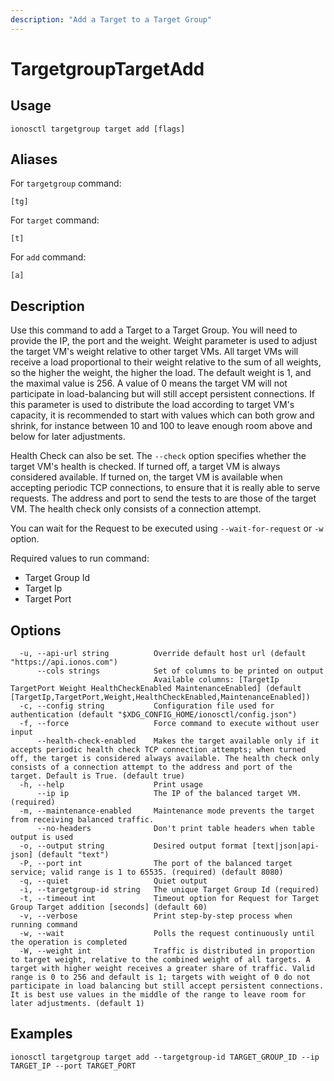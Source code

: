 ```yaml
---
description: "Add a Target to a Target Group"
---
```


# TargetgroupTargetAdd

## Usage

```text
ionosctl targetgroup target add [flags]
```

## Aliases

For `targetgroup` command:

```text
[tg]
```

For `target` command:

```text
[t]
```

For `add` command:

```text
[a]
```

## Description

Use this command to add a Target to a Target Group. You will need to provide the IP, the port and the weight. Weight parameter is used to adjust the target VM's weight relative to other target VMs. All target VMs will receive a load proportional to their weight relative to the sum of all weights, so the higher the weight, the higher the load. The default weight is 1, and the maximal value is 256. A value of 0 means the target VM will not participate in load-balancing but will still accept persistent connections. If this parameter is used to distribute the load according to target VM's capacity, it is recommended to start with values which can both grow and shrink, for instance between 10 and 100 to leave enough room above and below for later adjustments.

Health Check can also be set. The `--check` option specifies whether the target VM's health is checked. If turned off, a target VM is always considered available. If turned on, the target VM is available when accepting periodic TCP connections, to ensure that it is really able to serve requests. The address and port to send the tests to are those of the target VM. The health check only consists of a connection attempt.

You can wait for the Request to be executed using `--wait-for-request` or `-w` option.

Required values to run command:

* Target Group Id
* Target Ip
* Target Port

## Options

```text
  -u, --api-url string          Override default host url (default "https://api.ionos.com")
      --cols strings            Set of columns to be printed on output 
                                Available columns: [TargetIp TargetPort Weight HealthCheckEnabled MaintenanceEnabled] (default [TargetIp,TargetPort,Weight,HealthCheckEnabled,MaintenanceEnabled])
  -c, --config string           Configuration file used for authentication (default "$XDG_CONFIG_HOME/ionosctl/config.json")
  -f, --force                   Force command to execute without user input
      --health-check-enabled    Makes the target available only if it accepts periodic health check TCP connection attempts; when turned off, the target is considered always available. The health check only consists of a connection attempt to the address and port of the target. Default is True. (default true)
  -h, --help                    Print usage
      --ip ip                   The IP of the balanced target VM. (required)
  -m, --maintenance-enabled     Maintenance mode prevents the target from receiving balanced traffic.
      --no-headers              Don't print table headers when table output is used
  -o, --output string           Desired output format [text|json|api-json] (default "text")
  -P, --port int                The port of the balanced target service; valid range is 1 to 65535. (required) (default 8080)
  -q, --quiet                   Quiet output
  -i, --targetgroup-id string   The unique Target Group Id (required)
  -t, --timeout int             Timeout option for Request for Target Group Target addition [seconds] (default 60)
  -v, --verbose                 Print step-by-step process when running command
  -w, --wait                    Polls the request continuously until the operation is completed 
  -W, --weight int              Traffic is distributed in proportion to target weight, relative to the combined weight of all targets. A target with higher weight receives a greater share of traffic. Valid range is 0 to 256 and default is 1; targets with weight of 0 do not participate in load balancing but still accept persistent connections. It is best use values in the middle of the range to leave room for later adjustments. (default 1)
```

## Examples

```text
ionosctl targetgroup target add --targetgroup-id TARGET_GROUP_ID --ip TARGET_IP --port TARGET_PORT
```


